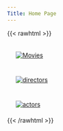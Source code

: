 ```yaml
---
Title: Home Page
---
```


{{< rawhtml >}}
<div class="row">
  <div class="four columns">
		<a href="/movies/">
    <img class="center" style="margin:20px" title="Movies" src="icons/cinema.png">
	  </a>
  </div>
  <div class="four columns value-prop">
		<a href="/directors/">
    <img class="center" style="margin:20px" title="directors" src="icons/director.png">
	  </a>
  </div>
  <div class="four columns value-prop">
		<a href="/actors/">
    <img class="center" style="margin:20px" title="actors" src="icons/actors.png">
	 </a>
  </div>
</div>
{{< /rawhtml >}}